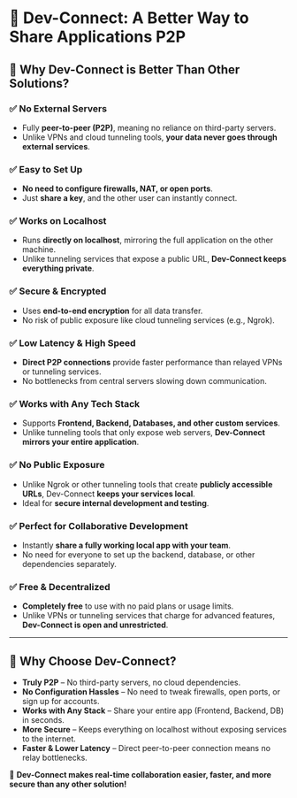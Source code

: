 # 🚀 Dev-Connect: A Better Way to Share Applications P2P  

## 🔹 Why Dev-Connect is Better Than Other Solutions?  

### ✅ No External Servers  
- Fully **peer-to-peer (P2P)**, meaning no reliance on third-party servers.  
- Unlike VPNs and cloud tunneling tools, **your data never goes through external services**.  

### ✅ Easy to Set Up  
- **No need to configure firewalls, NAT, or open ports**.  
- Just **share a key**, and the other user can instantly connect.  

### ✅ Works on Localhost  
- Runs **directly on localhost**, mirroring the full application on the other machine.  
- Unlike tunneling services that expose a public URL, **Dev-Connect keeps everything private**.  

### ✅ Secure & Encrypted  
- Uses **end-to-end encryption** for all data transfer.  
- No risk of public exposure like cloud tunneling services (e.g., Ngrok).  

### ✅ Low Latency & High Speed  
- **Direct P2P connections** provide faster performance than relayed VPNs or tunneling services.  
- No bottlenecks from central servers slowing down communication.  

### ✅ Works with Any Tech Stack  
- Supports **Frontend, Backend, Databases, and other custom services**.  
- Unlike tunneling tools that only expose web servers, **Dev-Connect mirrors your entire application**.  

### ✅ No Public Exposure  
- Unlike Ngrok or other tunneling tools that create **publicly accessible URLs**, Dev-Connect **keeps your services local**.  
- Ideal for **secure internal development and testing**.  

### ✅ Perfect for Collaborative Development  
- Instantly **share a fully working local app with your team**.  
- No need for everyone to set up the backend, database, or other dependencies separately.  

### ✅ Free & Decentralized  
- **Completely free** to use with no paid plans or usage limits.  
- Unlike VPNs or tunneling services that charge for advanced features, **Dev-Connect is open and unrestricted**.  

---

## 🔹 Why Choose Dev-Connect?  
- **Truly P2P** – No third-party servers, no cloud dependencies.  
- **No Configuration Hassles** – No need to tweak firewalls, open ports, or sign up for accounts.  
- **Works with Any Stack** – Share your entire app (Frontend, Backend, DB) in seconds.  
- **More Secure** – Keeps everything on localhost without exposing services to the internet.  
- **Faster & Lower Latency** – Direct peer-to-peer connection means no relay bottlenecks.  

🚀 **Dev-Connect makes real-time collaboration easier, faster, and more secure than any other solution!**
